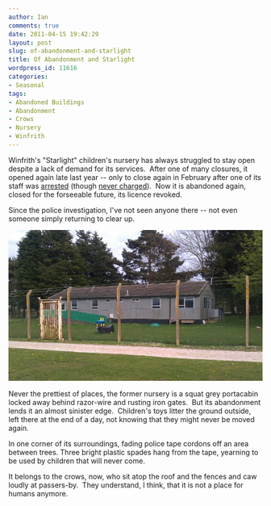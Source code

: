 ```yaml
---
author: Ian
comments: true
date: 2011-04-15 19:42:29
layout: post
slug: of-abandonment-and-starlight
title: Of Abandonment and Starlight
wordpress_id: 11616
categories:
- Seasonal
tags:
- Abandoned Buildings
- Abandonment
- Crows
- Nursery
- Winfrith
---
```


Winfrith's "Starlight" children's nursery has always struggled to stay open despite a lack of demand for its services.  After one of many closures, it opened again late last year -- only to close again in February after one of its staff was [arrested](http://www.bbc.co.uk/news/uk-england-dorset-12373184) (though [never charged](http://www.bbc.co.uk/news/uk-england-dorset-12546014)).  Now it is abandoned again, closed for the forseeable future, its licence revoked.

Since the police investigation, I've not seen anyone there -- not even someone simply returning to clear up.

[![Abandoned Nursery](/img/blog/2011/04/IMG_20110415_171427_edit0.jpg)](/blog/2011/04/IMG_20110415_171427_edit0.jpg)

Never the prettiest of places, the former nursery is a squat grey portacabin locked away behind razor-wire and rusting iron gates.  But its abandonment lends it an almost sinister edge.  Children's toys litter the ground outside, left there at the end of a day, not knowing that they might never be moved again.

In one corner of its surroundings, fading police tape cordons off an area between trees. Three bright plastic spades hang from the tape, yearning to be used by children that will never come.

It belongs to the crows, now, who sit atop the roof and the fences and caw loudly at passers-by.  They understand, I think, that it is not a place for humans anymore.
